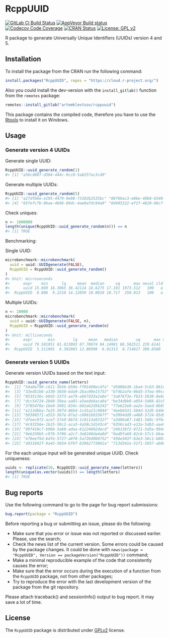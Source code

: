 
<!-- README.md is generated from README.Rmd. Please edit that file -->

# RcppUUID

<!-- badges: start -->

[![GitLab CI Build
Status](https://gitlab.com/artemklevtsov/rcppuuid/badges/master/pipeline.svg)](https://gitlab.com/artemklevtsov/rcppuuid/pipelines)
[![AppVeyor Build
status](https://ci.appveyor.com/api/projects/status/if9qot73i61ts59y?svg=true)](https://ci.appveyor.com/project/artemklevtsov/rcppuuid)
[![Codecov Code
Coverage](https://codecov.io/gl/artemklevtsov/rcppuuid/branch/master/graph/badge.svg)](https://codecov.io/gl/artemklevtsov/rcppuuid)
[![CRAN
Status](http://www.r-pkg.org/badges/version/RcppUUID)](https://cran.r-project.org/package=RcppUUID)
[![License: GPL
v2](https://img.shields.io/badge/License-GPL%20v2-blue.svg)](https://www.gnu.org/licenses/old-licenses/gpl-2.0.en.html)

<!-- badges: end -->

R package to generate Universally Unique Identifiers (UUIDs) version 4
and 5.

## Installation

To install the package from the CRAN run the following command:

``` r
install.packages("RcppUUID", repos = "https://cloud.r-project.org/")
```

Also you could install the dev-version with the `install_gitlab()`
function from the `remotes` package:

``` r
remotes::install_gitlab("artemklevtsov/rcppuuid")
```

This package contains the compiled code, therefore you have to use the
[Rtools](https://cran.r-project.org/bin/windows/Rtools/) to install it
on Windows.

## Usage

### Generate version 4 UUIDs

Generate single UUID:

``` r
RcppUUID::uuid_generate_random(1)
#> [1] "a56cd007-d384-444c-9cc0-5a8257ac3c49"
```

Generate multiple UUIDs:

``` r
RcppUUID::uuid_generate_random(5)
#> [1] "a27dfb6e-e195-4479-9e98-f3102b2535bc" "08f60ac3-e0be-40b8-b540-eefcf05d3f4c" "ba40c747-c2e5-429d-b2b2-a835af0b74fc"
#> [4] "65fefc7b-0bae-4b96-89dc-4ae0afdc94a9" "0d495322-ef1f-4820-96cf-337e77782a34"
```

Check uniques:

``` r
n <- 1000000
length(unique(RcppUUID::uuid_generate_random(n))) == n
#> [1] TRUE
```

Benchmarking:

Single UUID:

``` r
microbenchmark::microbenchmark(
  uuid = uuid::UUIDgenerate(FALSE),
  RcppUUID = RcppUUID::uuid_generate_random()
)
#> Unit: microseconds
#>      expr    min      lq     mean  median     uq      max neval cld
#>      uuid 15.669 16.3065 36.42114 16.6275 17.101 1973.512   100   a
#>  RcppUUID  8.806  9.2210 14.12059 10.0010 10.717  250.013   100   a
```

Multiple UUIDs:

``` r
n <- 10000
microbenchmark::microbenchmark(
  uuid = uuid::UUIDgenerate(FALSE, n),
  RcppUUID = RcppUUID::uuid_generate_random(n)
)
#> Unit: milliseconds
#>      expr       min        lq     mean   median        uq      max neval cld
#>      uuid 79.501951 81.613093 87.78974 84.14981 86.582511 229.6141   100   b
#>  RcppUUID  5.511901  6.392065 12.88998  6.91313  8.714627 308.0580   100  a
```

### Generate version 5 UUIDs

Generate version UUIDs based on the text input:

``` r
RcppUUID::uuid_generate_name(letters)
#>  [1] "54a0a790-c611-5b5b-b50e-ff01490ecdfa" "d5080e36-1ba4-5cb3-861c-34b25868f7db"
#>  [3] "33ed51b6-a330-5830-bda9-2bac09e15753" "b74b2afe-06d5-5fea-99cc-a7de0b492704"
#>  [5] "8535136c-b0d3-5373-aa79-ab67d33a2a8e" "3a876f3e-f633-5838-8e8d-85cbe7e4cfa0"
#>  [7] "dcc54724-2b68-59ea-aa01-a5eedebaca0a" "be34dbb0-a054-5d66-82cb-cda5da801ce1"
#>  [9] "3785df0a-16e9-5981-834c-b81e62d5b242" "77e622e0-aa2e-5aed-8b05-2e0c968b91ab"
#> [11] "e113dbba-7e25-50fd-86b4-1cd1a21c9844" "4eeb0331-584d-52d5-b466-7f1da8b50f01"
#> [13] "b9380571-a553-567e-87a2-c6961b93367f" "e3994dd9-a468-5724-85d9-08f4392e32bf"
#> [15] "dfeec8f2-ace7-57e9-8b74-1c8113a9232f" "a3406a87-1481-568c-9f64-55f36b24b02f"
#> [17] "4c93356e-1b15-50c2-aca3-4a58c1d143c4" "6356cad3-e13a-5db3-aae9-131b29997c99"
#> [19] "99f410c7-b96b-5a68-adaa-61224692decd" "246136f2-9721-5d5a-994a-ee3d1e6f9a4d"
#> [21] "9eb339b5-c976-5f06-a2cf-3e8240da4a0d" "0ad9fa60-82cb-57c1-bbae-0aa20605061e"
#> [23] "e76eef5d-bdfe-5727-a0f0-5a72649b0752" "456e503f-63e3-56c1-b807-4cd79bf8cc22"
#> [25] "d431692f-9a43-5034-bf6f-b3962773861a" "713d341e-51f1-5857-ab86-edef8fa5b522"
```

For the each unique input will be generated unique UUID. Check
uniqueness:

``` r
uuids <- replicate(10, RcppUUID::uuid_generate_name(letters))
length(unique(as.vector(uuids))) == length(letters)
#> [1] TRUE
```

## Bug reports

Use the following command to go to the page for bug report submissions:

``` r
bug.report(package = "RcppUUID")
```

Before reporting a bug or submitting an issue, please do the following:

  - Make sure that you error or issue was not reported or discussed
    earlier. Please, use the search;
  - Check the news list of the current version. Some errors could be
    caused by the package changes. It could be done with `news(package =
    "RcppUUID", Version == packageVersion("RcppUUID"))` command;
  - Make a minimal reproducible example of the code that consistently
    causes the error;
  - Make sure that the error occurs during the execution of a function
    from the `RcppUUID` package, not from other packages;
  - Try to reproduce the error with the last development version of the
    package from the git repository.

Please attach traceback() and sessionInfo() output to bug report. It may
save a lot of time.

## License

The `RcppUUID` package is distributed under
[GPLv2](http://www.gnu.org/licenses/gpl-2.0.html) license.
